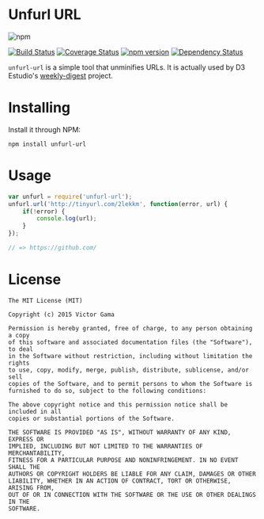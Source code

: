 # Unfurl URL
![npm](https://nodei.co/npm/unfurl-url.png)

[![Build Status](https://travis-ci.org/victorgama/unfurl-url.svg?branch=master)](https://travis-ci.org/victorgama/unfurl-url)
[![Coverage Status](https://coveralls.io/repos/victorgama/unfurl-url/badge.svg?branch=master&service=github)](https://coveralls.io/github/victorgama/unfurl-url?branch=master)
[![npm version](https://badge.fury.io/js/unfurl-url.svg)](https://badge.fury.io/js/unfurl-url)
[![Dependency Status](https://david-dm.org/victorgama/unfurl-url.svg)](https://david-dm.org/victorgama/unfurl-url)

`unfurl-url` is a simple tool that unminifies URLs. It is actually used by D3 Estudio's [weekly-digest](http://github.com/d3estudio/weekly-digest) project.

# Installing
Install it through NPM:
```
npm install unfurl-url
```

# Usage
```javascript
var unfurl = require('unfurl-url');
unfurl.url('http://tinyurl.com/2lekkm', function(error, url) {
    if(!error) {
        console.log(url);
    }
});

// => https://github.com/
```

# License
```
The MIT License (MIT)

Copyright (c) 2015 Victor Gama

Permission is hereby granted, free of charge, to any person obtaining a copy
of this software and associated documentation files (the "Software"), to deal
in the Software without restriction, including without limitation the rights
to use, copy, modify, merge, publish, distribute, sublicense, and/or sell
copies of the Software, and to permit persons to whom the Software is
furnished to do so, subject to the following conditions:

The above copyright notice and this permission notice shall be included in all
copies or substantial portions of the Software.

THE SOFTWARE IS PROVIDED "AS IS", WITHOUT WARRANTY OF ANY KIND, EXPRESS OR
IMPLIED, INCLUDING BUT NOT LIMITED TO THE WARRANTIES OF MERCHANTABILITY,
FITNESS FOR A PARTICULAR PURPOSE AND NONINFRINGEMENT. IN NO EVENT SHALL THE
AUTHORS OR COPYRIGHT HOLDERS BE LIABLE FOR ANY CLAIM, DAMAGES OR OTHER
LIABILITY, WHETHER IN AN ACTION OF CONTRACT, TORT OR OTHERWISE, ARISING FROM,
OUT OF OR IN CONNECTION WITH THE SOFTWARE OR THE USE OR OTHER DEALINGS IN THE
SOFTWARE.
```
